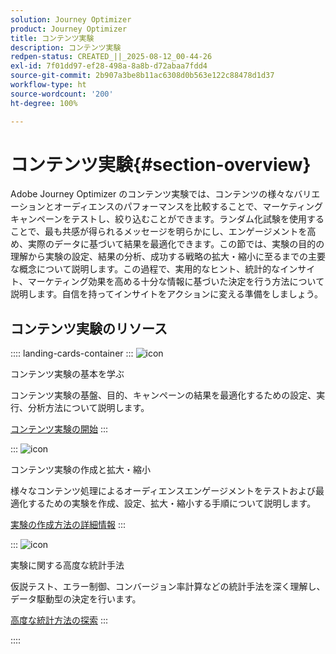 ```yaml
---
solution: Journey Optimizer
product: Journey Optimizer
title: コンテンツ実験
description: コンテンツ実験
redpen-status: CREATED_||_2025-08-12_00-44-26
exl-id: 7f01dd97-ef28-498a-8a8b-d72abaa7fdd4
source-git-commit: 2b907a3be8b11ac6308d0b563e122c88478d1d37
workflow-type: ht
source-wordcount: '200'
ht-degree: 100%

---
```


# コンテンツ実験{#section-overview}

Adobe Journey Optimizer のコンテンツ実験では、コンテンツの様々なバリエーションとオーディエンスのパフォーマンスを比較することで、マーケティングキャンペーンをテストし、絞り込むことができます。ランダム化試験を使用することで、最も共感が得られるメッセージを明らかにし、エンゲージメントを高め、実際のデータに基づいて結果を最適化できます。この節では、実験の目的の理解から実験の設定、結果の分析、成功する戦略の拡大・縮小に至るまでの主要な概念について説明します。この過程で、実用的なヒント、統計的なインサイト、マーケティング効果を高める十分な情報に基づいた決定を行う方法について説明します。自信を持ってインサイトをアクションに変える準備をしましょう。

## コンテンツ実験のリソース

:::: landing-cards-container
:::
![icon](https://cdn.experienceleague.adobe.com/icons/circle-play.svg)

コンテンツ実験の基本を学ぶ

コンテンツ実験の基盤、目的、キャンペーンの結果を最適化するための設定、実行、分析方法について説明します。

[コンテンツ実験の開始](../using/content-management/get-started-experiment.md)
:::

:::
![icon](https://cdn.experienceleague.adobe.com/icons/list-check.svg)

コンテンツ実験の作成と拡大・縮小

様々なコンテンツ処理によるオーディエンスエンゲージメントをテストおよび最適化するための実験を作成、設定、拡大・縮小する手順について説明します。

[実験の作成方法の詳細情報](../using/content-management/content-experiment.md)
:::

:::
![icon](https://cdn.experienceleague.adobe.com/icons/chart-line.svg)

実験に関する高度な統計手法

仮説テスト、エラー制御、コンバージョン率計算などの統計手法を深く理解し、データ駆動型の決定を行います。

[高度な統計方法の探索](technotes-landing-page.md)
:::

::::

